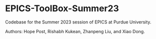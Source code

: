 # EPICS-ToolBox-Summer23
Codebase for the Summer 2023 session of EPICS at Purdue University.

Authors: Hope Post, Rishabh Kukean, Zhanpeng Liu, and Xiao Dong.
